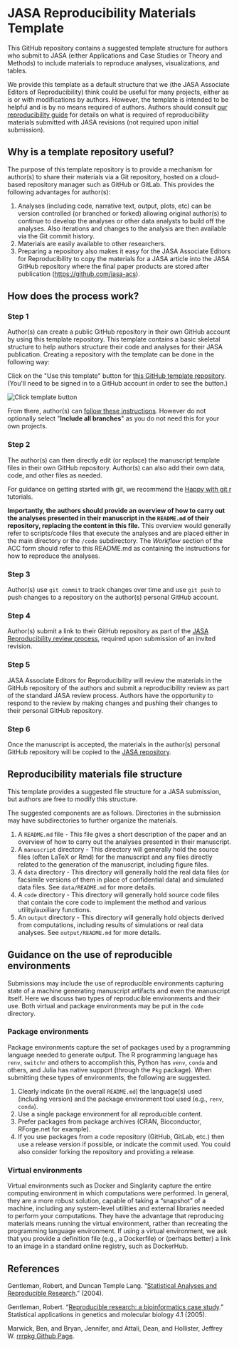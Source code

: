 JASA Reproducibility Materials Template
================

This GitHub repository contains a suggested template structure for authors who
submit to JASA (either Applications and Case Studies or Theory and
Methods) to include materials to reproduce analyses, visualizations, and
tables.

We provide this template as a default structure that we (the JASA Associate Editors of Reproducibility) think could be
useful for many projects, either as is or with modifications by authors.
However, the template is intended to be helpful and is by no means
required of authors. Authors should consult [our reproducibility
guide](https://jasa-acs.github.io/repro-guide) for details on what is
required of reproducibility materials submitted with JASA revisions (not
required upon initial submission).

## Why is a template repository useful?

The purpose of this template repository is to provide a mechanism for
author(s) to share their materials via a Git repository, hosted on a
cloud-based repository manager such as GitHub or GitLab. This provides
the following advantages for author(s):

1.  Analyses (including code, narrative text, output, plots, etc) can be
    version controlled (or branched or forked) allowing original
    author(s) to continue to develop the analyses or other data analysts
    to build off the analyses. Also iterations and changes to the
    analysis are then available via the Git commit history.
2.  Materials are easily available to other researchers.
3.  Preparing a repository also makes it easy for the JASA Associate
    Editors for Reproducibility to copy the materials for a JASA article
    into the JASA GitHub repository where the final paper products are stored
    after publication (https://github.com/jasa-acs).

## How does the process work?

### Step 1

Author(s) can create a public GitHub repository in their own GitHub account
by using this template repository. This template contains a basic 
skeletal structure to help authors structure their code and analyses for their 
JASA publication. Creating a repository with the template can be done in the following way: 

Click on the "Use this template" button for [this GitHub template repository](https://github.com/jasa-acs/repro-template). (You'll need to be signed in to a GitHub account in order to see the button.)

![Click template button](https://docs.github.com/assets/cb-36544/images/help/repository/use-this-template-button.png)

From there, author(s) can [follow these instructions](https://docs.github.com/en/repositories/creating-and-managing-repositories/creating-a-repository-from-a-template). However do not optionally select "**Include all branches**" as you do not need this for your own projects. 


### Step 2

The author(s) can then directly edit (or replace) the manuscript template files in their own GitHub repository. Author(s) can also add their own data, code, and other files as needed. 

For guidance on getting started with git, we recommend the [Happy with git r](https://happygitwithr.com) tutorials.

**Importantly, the authors should provide an overview of how to carry
out the analyses presented in their manuscript in the `README.md` of their
repository, replacing the content in this file.** This overview would
generally refer to scripts/code files that execute the analyses and are
placed either in the main directory or the `/code` subdirectory. The
*Workflow* section of the ACC form should refer to this README.md as
containing the instructions for how to reproduce the analyses.

### Step 3

Author(s) use `git commit` to track changes over time and use `git push`
to push changes to a repository on the author(s) personal GitHub
account.

### Step 4

Author(s) submit a link to their GitHub repository as part of the [JASA
Reproducibility review process](https://jasa-acs.github.io/repro-guide/),
required upon submission of an invited revision.

### Step 5

JASA Associate Editors for Reproducibility will review the materials in
the GitHub repository of the authors and submit a
reproducibility review as part of the standard JASA review process.
Authors have the opportunity to respond to the review by making changes
and pushing their changes to their personal GitHub repository.

### Step 6

Once the manuscript is accepted, the materials in the author(s) personal
GitHub repository will be copied to the [JASA repository](https://github.com/jasa-acs).

## Reproducibility materials file structure

This template provides a suggested file structure for a JASA submission, but authors are free
to modify this structure.

The suggested components are as follows. Directories in the submission may have subdirectories to
further organize the materials.

1.  A `README.md` file - This file gives a short description of the
    paper and an overview of how to carry out the analyses presented in their manuscript.
2.  A `manuscript` directory - This directory will generally hold the source files
    (often LaTeX or Rmd) for the manuscript and any files directly related to the
    generation of the manuscript, including figure files.
3.  A `data` directory - This directory will generally hold the real data files 
    (or facsimile versions of them in place of confidential data) and simulated data files.
    See `data/README.md` for more details. 
4.  A `code` directory - This directory will generally hold 
    source code files that contain the core code to implement the method and various utility/auxiliary functions.
5.  An `output` directory - This directory will generally hold objects derived
    from computations, including results of simulations or real data analyses. See `output/README.md` for more details.

## Guidance on the use of reproducible environments

Submissions may include the use of reproducible environments capturing
state of a machine generating manuscript artifacts and even the
manuscript itself. Here we discuss two types of reproducible
environments and their use. Both virtual and package environments may be
put in the `code` directory.

### Package environments

Package environments capture the set of packages used by a programming
language needed to generate output. The R programming language has
`renv`, `switchr` and others to accomplish this, Python has `venv`,
`conda` and others, and Julia has native support (through the `Pkg`
package). When submitting these types of environments, the following are
suggested.

1.  Clearly indicate (in the overall `README.md`) the language(s) used (including version) 
    and the package environment tool used (e.g., `renv`, `conda`).
2.  Use a single package environment for all reproducible content.
3.  Prefer packages from package archives (CRAN, Bioconductor,
    RForge.net for example).
4.  If you use packages from a code repository (GitHub, GitLab, etc.)
    then use a release version if possible, or indicate the commit used. You could also consider
    forking the repository and providing a release.

### Virtual environments

Virtual environments such as Docker and Singlarity capture
the entire computing environment in which computations were performed.
In general, they are a more robust solution, capable of taking a
“snapshot” of a machine, including any system-level utilities and
external libraries needed to perform your computations. They have the
advantage that reproducing materials means running the virtual
environment, rather than recreating the programming language environment.
If using a virtual environment, we ask that 
you provide a definition file (e.g., a Dockerfile) or (perhaps better)
a link to an image in a standard online registry, such as DockerHub.

## References

Gentleman, Robert, and Duncan Temple Lang. “[Statistical Analyses and
Reproducible
Research](http://biostats.bepress.com/cgi/viewcontent.cgi?article=1001&context=bioconductor).”
(2004).

Gentleman, Robert. “[Reproducible research: a bioinformatics case
study](https://www.degruyter.com/document/doi/10.2202/1544-6115.1034/html).”
Statistical applications in genetics and molecular biology 4.1 (2005).

Marwick, Ben, and Bryan, Jennifer, and Attali, Dean, and Hollister,
Jeffrey W. [rrrpkg Github Page](https://github.com/ropensci/rrrpkg).
